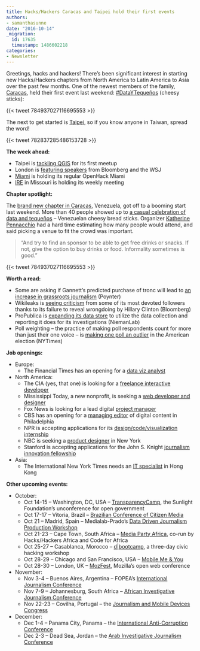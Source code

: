 ```yaml
---
title: Hacks/Hackers Caracas and Taipei hold their first events
authors:
- samanthasunne
date: "2016-10-14"
_migration:
  id: 17635
  timestamp: 1486602218
categories:
- Newsletter
---
```


Greetings, hacks and hackers! There&#8217;s been significant interest in starting new Hacks/Hackers chapters from North America to Latin America to Asia over the past few months. One of the newest members of the family, [Caracas][1], held their first event last weekend: [#DataYTequeños][2] (cheesy sticks):

{{< tweet 784937027116695553 >}}

The next to get started is [Taipei][3], so if you know anyone in Taiwan, spread the word!

{{< tweet 782837285486153728 >}}

**The week ahead:**

  * Taipei is [tackling QGIS][4] for its first meetup
  * London is [featuring speakers][5] from Bloomberg and the WSJ
  * [Miami][6] is holding its regular OpenHack Miami
  * [IRE][7] in Missouri is holding its weekly meeting

**Chapter spotlight:**

The [brand new chapter in Caracas][1], Venezuela, got off to a booming start last weekend. More than 40 people showed up to [a casual celebration of data and tequeños][8] &#8211; Venezuelan cheesy bread sticks. Organizer [Katherine Pennacchio][9] had a hard time estimating how many people would attend, and said picking a venue to fit the crowd was important.

> &#8220;And try to find an sponsor to be able to get free drinks or snacks. If not, give the option to buy drinks or food. Informality sometimes is good.&#8221;

{{< tweet 784937027116695553 >}}

**Worth a read:**

  * Some are asking if Gannett&#8217;s predicted purchase of tronc will lead to [an increase in grassroots journalism][10] (Poynter)
  * Wikileaks is [seeing criticism][11] from some of its most devoted followers thanks to its failure to reveal wrongdoing by Hillary Clinton (Bloomberg)
  * ProPublica is [expanding its data store][12] to utilize the data collection and reporting it does for its investigations (NiemanLab)
  * Poll weighting &#8211; the practice of making poll respondents count for more than just their one voice &#8211; is [making one poll an outlier][13] in the American election (NYTimes)

**Job openings:**

  * Europe: 
      * The Financial Times has an opening for a [data viz analyst][14]
  * North America: 
      * The CIA (yes, that one) is looking for a [freelance interactive developer][15]
      * Mississippi Today, a new nonprofit, is seeking a [web developer and designer][16]
      * Fox News is looking for a lead digital [project manager][17]
      * CBS has an opening for a [managing editor][18] of digital content in Philadelphia
      * NPR is accepting applications for its [design/code/visualization internship][19]
      * NBC is seeking a [product designer][20] in New York
      * Stanford is accepting applications for the John S. Knight [journalism innovation fellowship][21]
  * Asia: 
      * The International New York Times needs an [IT specialist][22] in Hong Kong

**Other upcoming events:**

  * October: 
      * Oct 14-15 &#8211; Washington, DC, USA &#8211; [TransparencyCamp][23], the Sunlight Foundation&#8217;s unconference for open government
      * Oct 17-17 &#8211; Vitoria, Brazil &#8211; [Brazilian Conference of Citizen Media][24]
      * Oct 21 &#8211; Madrid, Spain &#8211; Medialab-Prado&#8217;s [Data Driven Journalism Production Workshop][25]
      * Oct 21-23 &#8211; Cape Town, South Africa &#8211; [Media Party Africa][26], co-run by Hacks/Hackers Africa and Code for Africa
      * Oct 25-27 &#8211; Casablanca, Morocco &#8211; [d|bootcamp][27], a three-day civic hacking workshop
      * Oct 28-29 &#8211; Chicago and San Francisco, USA &#8211; [Mobile Me & You][28]
      * Oct 28-30 &#8211; London, UK &#8211; [MozFest][29], Mozilla&#8217;s open web conference
  * November: 
      * Nov 3-4 &#8211; Buenos Aires, Argentina &#8211; FOPEA&#8217;s [International Journalism Conference][30]
      * Nov 7-9 &#8211; Johannesburg, South Africa &#8211; [African Investigative Journalism Conference][31]
      * Nov 22-23 &#8211; Covilha, Portugal &#8211; the [Journalism and Mobile Devices Congress][32]
  * December: 
      * Dec 1-4 &#8211; Panama City, Panama &#8211; the [International Anti-Corruption Conference][33]
      * Dec 2-3 &#8211; Dead Sea, Jordan &#8211; the [Arab Investigative Journalism Conference][34]

 [1]: http://www.meetup.com/Hacks-Hackers-Periodistas-y-Programadores-Caracas/
 [2]: https://twitter.com/hashtag/DataYTeque%C3%B1os?src=hash
 [3]: https://twitter.com/hackshackersTPE
 [4]: http://www.accupass.com/go/hhtpe01
 [5]: https://www.eventbrite.co.uk/e/hackshackers-london-october-meetup-tickets-28388663256
 [6]: http://www.meetup.com/Hacks-Hackers-Miami/
 [7]: http://www.meetup.com/hackshackersIRE/
 [8]: http://www.meetup.com/Hacks-Hackers-Periodistas-y-Programadores-Caracas/events/234249929/
 [9]: https://twitter.com/KathyPennacchio
 [10]: http://www.poynter.org/2016/if-gannett-buys-tronc-and-cuts-a-new-crop-of-grassroots-sites-could-follow/433644/?utm_source=Daily+Lab+email+list&utm_campaign=231956195f-dailylabemail3&utm_medium=email&utm_term=0_d68264fd5e-231956195f-396065225
 [11]: http://www.bloomberg.com/news/articles/2016-10-11/how-julian-assange-turned-wikileaks-into-trump-s-best-friend
 [12]: http://www.niemanlab.org/2016/10/propublicas-data-store-which-has-pulled-in-200k-is-now-selling-datasets-for-other-news-orgs/?utm_source=Daily+Lab+email+list&utm_campaign=231956195f-dailylabemail3&utm_medium=email&utm_term=0_d68264fd5e-231956195f-396065225
 [13]: http://www.nytimes.com/2016/10/13/upshot/how-one-19-year-old-illinois-man-is-distorting-national-polling-averages.html
 [14]: http://www.gorkanajobs.co.uk/job/64951/ft-confidential-research-data-visualisation-analyst/?deviceType=Desktop&TrackID=1
 [15]: http://snd.org/jobs/view/interactive-designer-8/
 [16]: http://mississippitoday.org/productweb-developer-and-designer/
 [17]: https://www.mediabistro.com/jobs/description/349091/lead-project-manager/?TrackID=52
 [18]: http://www.careers.poynter.org/job/17215491/q-Managing%20Editor-l-Philadelphia%2C%20PA
 [19]: http://blog.apps.npr.org/2016/10/12/winter-2017-designer-developer-internship.html
 [20]: https://sjobs.brassring.com/TGWEbHost/jobdetails.aspx?partnerid=25354&siteid=5108&areq=29887br
 [21]: http://ijnet.org/en/opportunities/john-s-knight-journalism-fellowships-open-worldwide
 [22]: http://hk.jobsdb.com/hk/en/job/technical-support-systems-specialist-publishing-100003004818898
 [23]: https://tcamp.sunlightfoundation.com/register/
 [24]: http://eventos.ufes.br/index.php/midiacidada/midiacidada
 [25]: http://medialab-prado.es/article/iv-taller-periodismo-de-datos-convocatoria-de-proyectos
 [26]: https://www.eventbrite.com/e/media-party-africa-tickets-27194686038
 [27]: http://casablanca.dbootcamp.org/
 [28]: http://www.mobileme-you.com/
 [29]: https://mozillafestival.org/
 [30]: http://gijn.us5.list-manage.com/track/click?u=0212d7db984672e4fe5ac3daf&id=d7e6fda37c&e=819f761f16
 [31]: http://www.journalism.co.za/aijc/
 [32]: http://ijnet.org/en/opportunities/conference-focuses-mobile-journalism-portugal
 [33]: http://16iacc.org/
 [34]: http://en.arij.net/